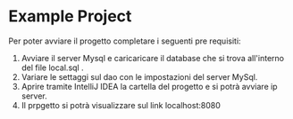 # Example Project 
Per poter avviare il progetto completare i seguenti pre requisiti:
1. Avviare il server Mysql e caricaricare il database che si trova all'interno del file local.sql .
2. Variare le settaggi sul dao con le impostazioni del server MySql.
2. Aprire tramite IntelliJ IDEA la cartella del progetto e si potrà avviare ip server.
3. Il prpgetto si potrà visualizzare sul link localhost:8080